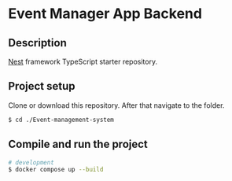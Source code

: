 # Event Manager App Backend

## Description

[Nest](https://github.com/nestjs/nest) framework TypeScript starter repository.

## Project setup

Clone or download this repository. After that navigate to the folder.

```bash
$ cd ./Event-management-system
```

## Compile and run the project

```bash
# development
$ docker compose up --build
```
